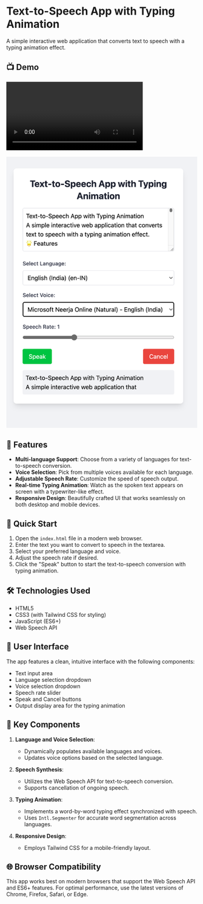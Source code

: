 # Text-to-Speech App with Typing Animation

A simple interactive web application that converts text to speech with a typing animation effect.

## 📺 Demo

<video width="360" height="640" controls style="max-width: 100%; height: auto;">
  <source src="./demo.mp4" type="video/mp4">
  Your browser does not support the video tag.
</video>

[![Watch the video](./demo.png)](https://github.com/arunpraba/text-to-speech-with-typing-animation/raw/main/demo.mp4)

## 🌟 Features

-   **Multi-language Support**: Choose from a variety of languages for text-to-speech conversion.
-   **Voice Selection**: Pick from multiple voices available for each language.
-   **Adjustable Speech Rate**: Customize the speed of speech output.
-   **Real-time Typing Animation**: Watch as the spoken text appears on screen with a typewriter-like effect.
-   **Responsive Design**: Beautifully crafted UI that works seamlessly on both desktop and mobile devices.

## 🚀 Quick Start

1. Open the `index.html` file in a modern web browser.
2. Enter the text you want to convert to speech in the textarea.
3. Select your preferred language and voice.
4. Adjust the speech rate if desired.
5. Click the "Speak" button to start the text-to-speech conversion with typing animation.

## 🛠️ Technologies Used

-   HTML5
-   CSS3 (with Tailwind CSS for styling)
-   JavaScript (ES6+)
-   Web Speech API

## 🎨 User Interface

The app features a clean, intuitive interface with the following components:

-   Text input area
-   Language selection dropdown
-   Voice selection dropdown
-   Speech rate slider
-   Speak and Cancel buttons
-   Output display area for the typing animation

## 🔧 Key Components

1. **Language and Voice Selection**:

    - Dynamically populates available languages and voices.
    - Updates voice options based on the selected language.

2. **Speech Synthesis**:

    - Utilizes the Web Speech API for text-to-speech conversion.
    - Supports cancellation of ongoing speech.

3. **Typing Animation**:

    - Implements a word-by-word typing effect synchronized with speech.
    - Uses `Intl.Segmenter` for accurate word segmentation across languages.

4. **Responsive Design**:
    - Employs Tailwind CSS for a mobile-friendly layout.

## 🌐 Browser Compatibility

This app works best on modern browsers that support the Web Speech API and ES6+ features. For optimal performance, use the latest versions of Chrome, Firefox, Safari, or Edge.
